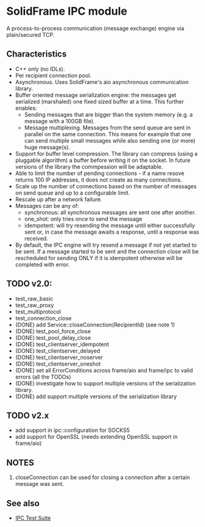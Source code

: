# SolidFrame IPC module

A process-to-process communication (message exchange) engine via plain/secured TCP.

## Characteristics

* C++ only (no IDLs).
* Per recipient connection pool.
* Asynchronous. Uses SolidFrame's aio asynchronous communication library.
* Buffer oriented message serialization engine: the messages get serialized (marshaled) one fixed sized buffer at a time. This further enables:
	* Sending messages that are bigger than the system memory (e.g. a message with a 100GB file).
	* Message multiplexing. Messages from the send queue are sent in parallel on the same connection. This means for example that one can send multiple small messages while also sending one (or more) huge message(s).
* Support for buffer level compression. The library can compress (using a pluggable algorithm) a buffer before writing it on the socket. In future versions of the library the commpession will be adaptable.
* Able to limit the number of pending connections - if a name resove returns 100 IP addresses, it does not create as many connections.
* Scale up the number of connections based on the number of messages on send queue and up to a configurable limit.
* Rescale up after a network failure.
* Messages can be any of:
	* synchronous: all synchronous messages are sent one after another.
	* one_shot: only tries once to send the message
	* idempotent: will try resending the message until either successfully sent or, in case the message awaits a response, until a response was received. 
* By default, the IPC engine will try resend a message if not yet started to be sent. If a message started to be sent and the connection close will be rescheduled for sending ONLY if it is idempotent otherwise will be completed with error.


## TODO v2.0:

* test_raw_basic
* test_raw_proxy
* test_multiprotocol
* test_connection_close
* (DONE) add Service::closeConnection(RecipientId) (see note 1)
* (DONE) test_pool_force_close
* (DONE) test_pool_delay_close
* (DONE) test_clientserver_idempotent
* (DONE) test_clientserver_delayed
* (DONE) test_clientserver_noserver
* (DONE) test_clientserver_oneshot
* (DONE) set all ErrorConditions across frame/aio and frame/ipc to valid errors (all the TODOs)
* (DONE) investigate how to support multiple versions of the serialization library.
* (DONE) add support multiple versions of the serialization library

## TODO v2.x

* add support in ipc::configuration for SOCKS5
* add support for OpenSSL (needs extending OpenSSL support in frame/aio)

## NOTES
1. closeConnection can be used for closing a connection after a certain message was sent.

## See also
* [IPC Test Suite](test/README.md)
